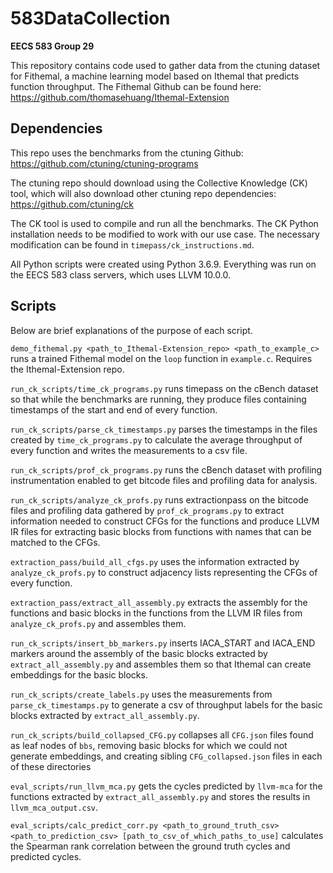 # 583DataCollection

**EECS 583 Group 29**

This repository contains code used to gather data from the ctuning dataset for
Fithemal, a machine learning model based on Ithemal that predicts function throughput.
The Fithemal Github can be found here: https://github.com/thomasehuang/Ithemal-Extension

## Dependencies

This repo uses the benchmarks from the ctuning Github:
https://github.com/ctuning/ctuning-programs

The ctuning repo should download using the Collective Knowledge (CK) tool,
which will also download other ctuning repo dependencies:
https://github.com/ctuning/ck

The CK tool is used to compile and run all the benchmarks.
The CK Python installation needs to be modified to work with our use case.
The necessary modification can be found in `timepass/ck_instructions.md`.

All Python scripts were created using Python 3.6.9.
Everything was run on the EECS 583 class servers, which uses LLVM 10.0.0.

## Scripts

Below are brief explanations of the purpose of each script.

`demo_fithemal.py <path_to_Ithemal-Extension_repo> <path_to_example_c>`
runs a trained Fithemal model on the `loop` function in `example.c`.
Requires the Ithemal-Extension repo.

`run_ck_scripts/time_ck_programs.py`
runs timepass on the cBench dataset
so that while the benchmarks are running,
they produce files containing timestamps of the start and end of every function.

`run_ck_scripts/parse_ck_timestamps.py`
parses the timestamps in the files created by `time_ck_programs.py`
to calculate the average throughput of every function
and writes the measurements to a csv file.

`run_ck_scripts/prof_ck_programs.py`
runs the cBench dataset with profiling instrumentation enabled
to get bitcode files and profiling data for analysis.

`run_ck_scripts/analyze_ck_profs.py`
runs extractionpass on the bitcode files and profiling data
gathered by `prof_ck_programs.py`
to extract information needed to construct CFGs for the functions
and produce LLVM IR files for extracting basic blocks from functions
with names that can be matched to the CFGs.

`extraction_pass/build_all_cfgs.py`
uses the information extracted by `analyze_ck_profs.py`
to construct adjacency lists representing the CFGs
of every function.

`extraction_pass/extract_all_assembly.py`
extracts the assembly for the functions and basic blocks
in the functions from the LLVM IR files from `analyze_ck_profs.py`
and assembles them.

`run_ck_scripts/insert_bb_markers.py`
inserts IACA_START and IACA_END markers
around the assembly of the basic blocks extracted by `extract_all_assembly.py`
and assembles them
so that Ithemal can create embeddings for the basic blocks.

`run_ck_scripts/create_labels.py`
uses the measurements from `parse_ck_timestamps.py`
to generate a csv of throughput labels for the basic blocks
extracted by `extract_all_assembly.py`.

`run_ck_scripts/build_collapsed_CFG.py`
collapses all `CFG.json` files found as leaf nodes of `bbs`, removing basic blocks
for which we could not generate embeddings, and creating sibling
`CFG_collapsed.json` files in each of these directories

`eval_scripts/run_llvm_mca.py`
gets the cycles predicted by `llvm-mca` for the functions
extracted by `extract_all_assembly.py`
and stores the results in `llvm_mca_output.csv`.

`eval_scripts/calc_predict_corr.py <path_to_ground_truth_csv> <path_to_prediction_csv> [path_to_csv_of_which_paths_to_use]`
calculates the Spearman rank correlation between
the ground truth cycles and predicted cycles.
